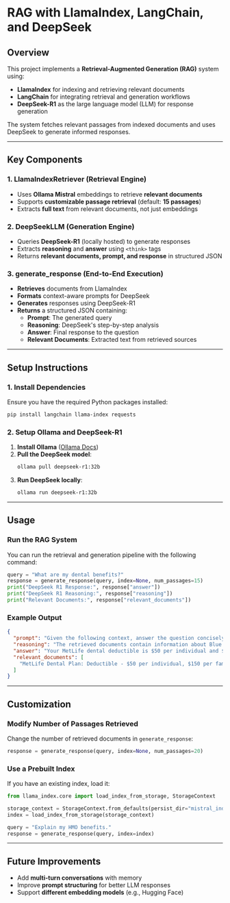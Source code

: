 # **RAG with LlamaIndex, LangChain, and DeepSeek**  

## **Overview**  
This project implements a **Retrieval-Augmented Generation (RAG)** system using:  

- **LlamaIndex** for indexing and retrieving relevant documents  
- **LangChain** for integrating retrieval and generation workflows  
- **DeepSeek-R1** as the large language model (LLM) for response generation  

The system fetches relevant passages from indexed documents and uses DeepSeek to generate informed responses.

---

## **Key Components**  

### **1. LlamaIndexRetriever (Retrieval Engine)**  
- Uses **Ollama Mistral** embeddings to retrieve **relevant documents**  
- Supports **customizable passage retrieval** (default: **15 passages**)  
- Extracts **full text** from relevant documents, not just embeddings  

### **2. DeepSeekLLM (Generation Engine)**  
- Queries **DeepSeek-R1** (locally hosted) to generate responses  
- Extracts **reasoning** and **answer** using `<think>` tags  
- Returns **relevant documents, prompt, and response** in structured JSON  

### **3. generate_response (End-to-End Execution)**  
- **Retrieves** documents from LlamaIndex  
- **Formats** context-aware prompts for DeepSeek  
- **Generates** responses using DeepSeek-R1  
- **Returns** a structured JSON containing:  
  - **Prompt**: The generated query  
  - **Reasoning**: DeepSeek's step-by-step analysis  
  - **Answer**: Final response to the question  
  - **Relevant Documents**: Extracted text from retrieved sources  

---

## **Setup Instructions**  

### **1. Install Dependencies**  
Ensure you have the required Python packages installed:  
```bash
pip install langchain llama-index requests
```

### **2. Setup Ollama and DeepSeek-R1**  
1. **Install Ollama** ([Ollama Docs](https://ollama.com/))  
2. **Pull the DeepSeek model**:  
   ```bash
   ollama pull deepseek-r1:32b
   ```
3. **Run DeepSeek locally**:
   ```bash
   ollama run deepseek-r1:32b
   ```

---

## **Usage**  

### **Run the RAG System**
You can run the retrieval and generation pipeline with the following command:

```python
query = "What are my dental benefits?"
response = generate_response(query, index=None, num_passages=15)
print("DeepSeek R1 Response:", response["answer"])
print("DeepSeek R1 Reasoning:", response["reasoning"])
print("Relevant Documents:", response["relevant_documents"])
```

### **Example Output**
```json
{
  "prompt": "Given the following context, answer the question concisely. [...]",
  "reasoning": "The retrieved documents contain information about Blue Shield's dental plan. The deductible is $50 per individual and $150 per family.",
  "answer": "Your MetLife dental deductible is $50 per individual and $150 per family.",
  "relevant_documents": [
    "MetLife Dental Plan: Deductible - $50 per individual, $150 per family. Includes preventive, basic, and major services."
  ]
}
```

---

## **Customization**  

### **Modify Number of Passages Retrieved**  
Change the number of retrieved documents in `generate_response`:
```python
response = generate_response(query, index=None, num_passages=20)
```

### **Use a Prebuilt Index**
If you have an existing index, load it:
```python
from llama_index.core import load_index_from_storage, StorageContext

storage_context = StorageContext.from_defaults(persist_dir="mistral_index_storage")
index = load_index_from_storage(storage_context)

query = "Explain my HMO benefits."
response = generate_response(query, index=index)
```

---

## **Future Improvements**
- Add **multi-turn conversations** with memory  
- Improve **prompt structuring** for better LLM responses  
- Support **different embedding models** (e.g., Hugging Face)  

